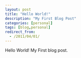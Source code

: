```yaml
---
layout: post
title: "Hello World!"
description: "My First Blog Post"
categories: [personal]
tags: [blog,personal]
redirect_from:
  - /2011/04/01/
---
```

Hello World! My First blog post.